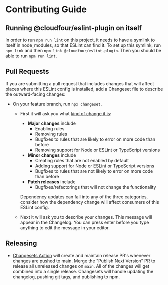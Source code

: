 # Contributing Guide

## Running @cloudfour/eslint-plugin on itself

In order to run `npm run lint` on this project, it needs to have a symlink to itself in node_modules, so that ESLint can find it. To set up this symlink, run `npm link` and then `npm link @cloudfour/eslint-plugin`. Then you should be able to run `npm run lint`.

## Pull Requests

If you are submitting a pull request that includes changes that will affect places where this ESLint config is installed, add a Changeset file to describe the outward-facing changes:

- On your feature branch, run `npx changeset`.

  - First it will ask you what [kind of change it is](https://semver.org/#summary):

    - **Major changes** include
      - Enabling rules
      - Removing rules
      - Bugfixes to rules that are likely to error on more code than before
      - Removing support for Node or ESLint or TypeScript versions
    - **Minor changes** include
      - Creating rules that are not enabled by default
      - Adding support for Node or ESLint or TypeScript versions
      - Bugfixes to rules that are not likely to error on more code than before
    - **Patch releases** include
      - Bugfixes/refactorings that will not change the functionality

    Dependency updates can fall into any of the three categories, consider how the dependency change will affect consumers of this ESLint config.

  - Next it will ask you to describe your changes. This message will appear in the Changelog. You can press enter before you type anything to edit the message in your editor.

## Releasing

- [Changesets Action](https://github.com/changesets/action) will create and maintain release PR's whenever changes are pushed to main. Merge the "Publish Next Version" PR to release all unreleased changes on `main`. All of the changes will get combined into a single release. Changesets will handle updating the changelog, pushing git tags, and publishing to npm.
